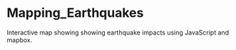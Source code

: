 # Mapping_Earthquakes
Interactive map showing showing earthquake impacts using JavaScript and mapbox.
